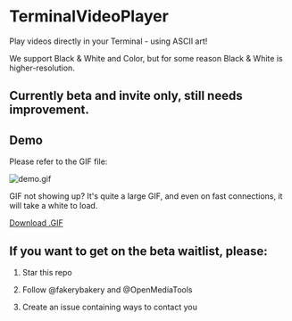 # TerminalVideoPlayer

Play videos directly in your Terminal - using ASCII art!

We support Black & White and Color, but for some reason Black & White is higher-resolution.

## Currently beta and invite only, still needs improvement.

## Demo


Please refer to the GIF file:


<img src="https://github.com/OpenMediaTools/TerminalVideoPlayer/blob/main/media/demo.gif?raw=true" alt="demo.gif">

GIF not showing up? It's quite a large GIF, and even on fast connections, it will take a white to load.

<a href="https://github.com/OpenMediaTools/TerminalVideoPlayer/blob/main/media/demo.gif?raw=true">Download .GIF</a>

## If you want to get on the beta waitlist, please:

1. Star this repo

2. Follow @fakerybakery and @OpenMediaTools

3. Create an issue containing ways to contact you

